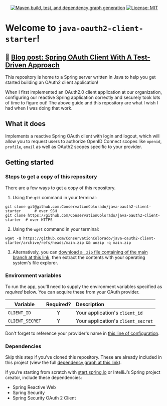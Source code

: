 <div align="center">

[![Maven build, test, and dependency graph generation](https://github.com/ConservationColorado/java-oauth2-client-starter/actions/workflows/maven-build-test-dependency-graph.yml/badge.svg)](https://github.com/ConservationColorado/java-oauth2-client-starter/actions/workflows/maven-build-test-dependency-graph.yml)
[![License: MIT](https://img.shields.io/badge/License-MIT-success.svg)](https://www.gnu.org/licenses/gpl-3.0)

</div>

# Welcome to `java-oauth2-client-starter`!

## 🔗 [Blog post: Spring OAuth Client With A Test-Driven Approach](https://tech.conservationco.org/blog/spring-oauth-client-with-a-test-driven-approach/)

This repository is home to a Spring server written in Java to help you get started building an OAuth2 client
application!

When I first implemented an OAuth2.0 client application at our organization, configuring our reactive Spring application
correctly and securely took lots of time to figure out! The above guide and this repository are what I wish I had when I
was doing that work.

## What it does

Implements a reactive Spring OAuth client with login and logout, which will allow you to request users to authorize
OpenID Connect scopes like `openid`, `profile`, `email` as well as OAuth2 scopes specific to your provider.

## Getting started

### Steps to get a copy of this repository

There are a few ways to get a copy of this repository.

1. Using the `git` command in your terminal:

```shell
git clone git@github.com:ConservationColorado/java-oauth2-client-starter      # over SSH
git clone https://github.com/ConservationColorado/java-oauth2-client-starter  # over HTTPS
```

2. Using the `wget` command in your terminal:

```shell
wget -Q https://github.com/ConservationColorado/java-oauth2-client-starter/archive/refs/heads/main.zip && unzip -q main.zip
```

3. Alternatively, you can
   [download a `.zip` file containing of the main branch at this link](https://github.com/ConservationColorado/java-oauth2-client-starter/archive/refs/heads/main.zip),
   then extract the contents with your operating system's file explorer.

### Environment variables

To run the app, you'll need to supply the environment variables specified as _required_ below. You can acquire these
from your OAuth provider.

| Variable        | Required? | Description                        |
|-----------------|:---------:|:-----------------------------------|
| `CLIENT_ID`     |     Y     | Your application's `client_id`     |
| `CLIENT_SECRET` |     Y     | Your application's `client_secret` |

Don't forget to reference your provider's name in
[this line of configuration](https://github.com/ConservationColorado/java-oauth2-client-starter/blob/259f36a0489973dd71148fffcd3eb829d470e79a/src/main/resources/application.yml#L6).

### Dependencies

Skip this step if you've cloned this repository. These are already included in this project (view the full
[dependency graph at this link](https://github.com/ConservationColorado/java-oauth2-client-starter/network/dependencies?q=spring)).

If you’re starting from scratch with [start.spring.io](https://start.spring.io) or IntelliJ’s Spring project creator,
include these dependencies:

* Spring Reactive Web
* Spring Security
* Spring Security OAuth 2 Client
